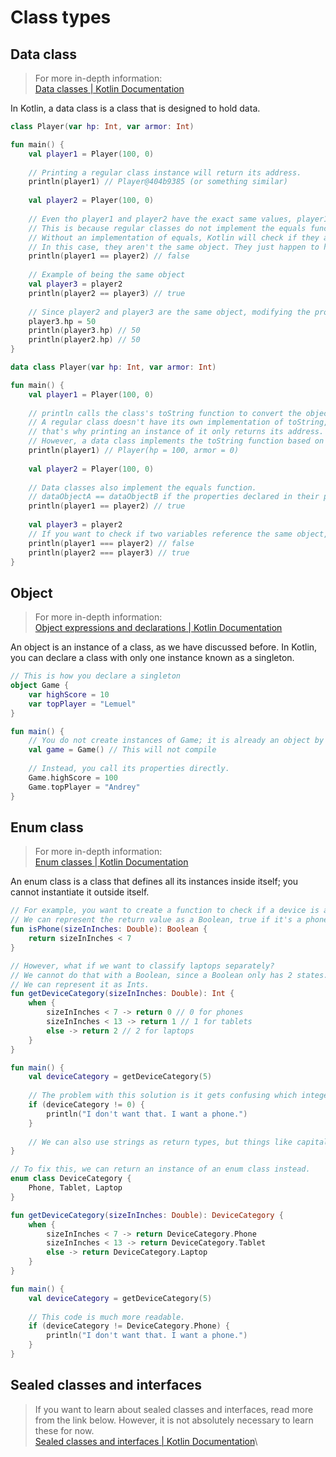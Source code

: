 # Class types

## Data class

> For more in-depth information:\
> [Data classes | Kotlin Documentation](https://kotlinlang.org/docs/data-classes.html)

In Kotlin, a data class is a class that is designed to hold data.

```kotlin
class Player(var hp: Int, var armor: Int)

fun main() {
    val player1 = Player(100, 0)
    
    // Printing a regular class instance will return its address.
    println(player1) // Player@404b9385 (or something similar)
    
    val player2 = Player(100, 0)
    
    // Even tho player1 and player2 have the exact same values, player1 still does not equal player2.
    // This is because regular classes do not implement the equals function.
    // Without an implementation of equals, Kotlin will check if they are the same object instead.
    // In this case, they aren't the same object. They just happen to have the same values.
    println(player1 == player2) // false
    
    // Example of being the same object
    val player3 = player2
    println(player2 == player3) // true
    
    // Since player2 and player3 are the same object, modifying the properties of player3 will also change player2.
    player3.hp = 50
    println(player3.hp) // 50
    println(player2.hp) // 50
}
```

```kotlin
data class Player(var hp: Int, var armor: Int)

fun main() {
    val player1 = Player(100, 0)
    
    // println calls the class's toString function to convert the object to a String.
    // A regular class doesn't have its own implementation of toString,
    // that's why printing an instance of it only returns its address.
    // However, a data class implements the toString function based on the properties declared in its primary constructor.
    println(player1) // Player(hp = 100, armor = 0)
    
    val player2 = Player(100, 0)
    
    // Data classes also implement the equals function.
    // dataObjectA == dataObjectB if the properties declared in their primary constructors are the same.
    println(player1 == player2) // true
    
    val player3 = player2
    // If you want to check if two variables reference the same object, use the referential equality operator ===.
    println(player1 === player2) // false
    println(player2 === player3) // true
}
```

## Object

> For more in-depth information:\
> [Object expressions and declarations | Kotlin Documentation](https://kotlinlang.org/docs/object-declarations.html)

An object is an instance of a class, as we have discussed before. In Kotlin, you can declare a class with only one instance known as a singleton.

```kotlin
// This is how you declare a singleton
object Game {
    var highScore = 10
    var topPlayer = "Lemuel"
}

fun main() {
    // You do not create instances of Game; it is already an object by itself.
    val game = Game() // This will not compile
    
    // Instead, you call its properties directly.
    Game.highScore = 100
    Game.topPlayer = "Andrey"
}
```

## Enum class

> For more in-depth information:\
> [Enum classes | Kotlin Documentation](https://kotlinlang.org/docs/enum-classes.html)

An enum class is a class that defines all its instances inside itself; you cannot instantiate it outside itself.

```kotlin
// For example, you want to create a function to check if a device is a phone or a tablet.
// We can represent the return value as a Boolean, true if it's a phone, false if it's a tablet.
fun isPhone(sizeInInches: Double): Boolean {
    return sizeInInches < 7
}

// However, what if we want to classify laptops separately?
// We cannot do that with a Boolean, since a Boolean only has 2 states.
// We can represent it as Ints.
fun getDeviceCategory(sizeInInches: Double): Int {
    when {
        sizeInInches < 7 -> return 0 // 0 for phones
        sizeInInches < 13 -> return 1 // 1 for tablets
        else -> return 2 // 2 for laptops
    }
}

fun main() {
    val deviceCategory = getDeviceCategory(5)
    
    // The problem with this solution is it gets confusing which integer corresponds to what device category.
    if (deviceCategory != 0) {
        println("I don't want that. I want a phone.")
    }
    
    // We can also use strings as return types, but things like capitalization also make things ambiguous.
}
```

```kotlin
// To fix this, we can return an instance of an enum class instead.
enum class DeviceCategory {
    Phone, Tablet, Laptop
}

fun getDeviceCategory(sizeInInches: Double): DeviceCategory {
    when {
        sizeInInches < 7 -> return DeviceCategory.Phone
        sizeInInches < 13 -> return DeviceCategory.Tablet
        else -> return DeviceCategory.Laptop
    }
}

fun main() {
    val deviceCategory = getDeviceCategory(5)
    
    // This code is much more readable.
    if (deviceCategory != DeviceCategory.Phone) {
        println("I don't want that. I want a phone.")
    }
}
```

## Sealed classes and interfaces

> If you want to learn about sealed classes and interfaces, read more from the link below. However, it is not absolutely necessary to learn these for now.\
> [Sealed classes and interfaces | Kotlin Documentation](https://kotlinlang.org/docs/sealed-classes.html)\